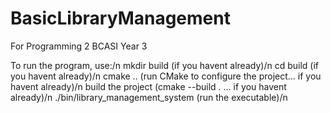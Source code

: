 # BasicLibraryManagement
For Programming 2 BCASI Year 3

To run the program, use:/n
mkdir build (if you havent already)/n
cd build (if you havent already)/n
cmake .. (run CMake to configure the project... if you havent already)/n
build the project (cmake --build .   ... if you havent already)/n
./bin/library_management_system (run the executable)/n
